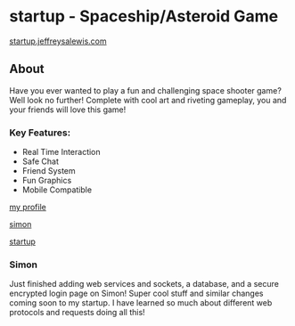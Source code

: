 # startup - Spaceship/Asteroid Game
[startup.jeffreysalewis.com](https://startup.jeffreysalewis.com)
## About
Have you ever wanted to play a fun and challenging space shooter game? Well look no further! Complete with cool art and riveting gameplay, you and your friends will love this game!

### Key Features:
- Real Time Interaction
- Safe Chat
- Friend System
- Fun Graphics
- Mobile Compatible

[my profile](https://github.com/jeffreysalewis)

[simon](https://simon.jeffreysalewis.com)

[startup](https://startup.jeffreysalewis.com)


### Simon
Just finished adding web services and sockets, a database, and a secure encrypted login page on Simon! Super cool stuff and similar changes coming soon to my startup. I have learned so much about different web protocols and requests doing all this!

